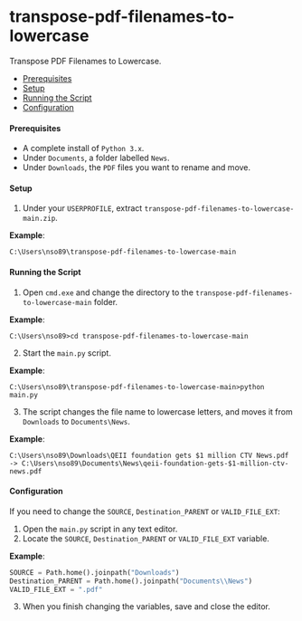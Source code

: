 # transpose-pdf-filenames-to-lowercase
Transpose PDF Filenames to Lowercase.

* [Prerequisites](#prerequisites)
* [Setup](#setup)
* [Running the Script](#running-the-script)
* [Configuration](#configuration)

#### <a name="prerequisites"></a>Prerequisites
* A complete install of `Python 3.x`.
* Under `Documents`, a folder labelled `News`.
* Under `Downloads`, the `PDF` files you want to rename and move.

#### <a name="setup"></a>Setup
1. Under your `USERPROFILE`, extract `transpose-pdf-filenames-to-lowercase-main.zip`.

**Example**:
```batch
C:\Users\nso89\transpose-pdf-filenames-to-lowercase-main
```
#### <a name="running-the-script"></a>Running the Script
1. Open `cmd.exe` and change the directory to the `transpose-pdf-filenames-to-lowercase-main` folder.

**Example**:
```batch
C:\Users\nso89>cd transpose-pdf-filenames-to-lowercase-main
```
2. Start the `main.py` script.

**Example**:
```batch
C:\Users\nso89\transpose-pdf-filenames-to-lowercase-main>python main.py
```

3. The script changes the file name to lowercase letters, and moves it from `Downloads` to `Documents\News`.

**Example**:
```batch
C:\Users\nso89\Downloads\QEII foundation gets $1 million CTV News.pdf -> C:\Users\nso89\Documents\News\qeii-foundation-gets-$1-million-ctv-news.pdf
```

#### <a name="configuration"></a>Configuration
If you need to change the `SOURCE`, `Destination_PARENT` or `VALID_FILE_EXT`:

1. Open the `main.py` script in any text editor.
2. Locate the `SOURCE`, `Destination_PARENT` or `VALID_FILE_EXT` variable.

**Example**:
```python
SOURCE = Path.home().joinpath("Downloads")
Destination_PARENT = Path.home().joinpath("Documents\\News")
VALID_FILE_EXT = ".pdf"
```
3. When you finish changing the variables, save and close the editor.
